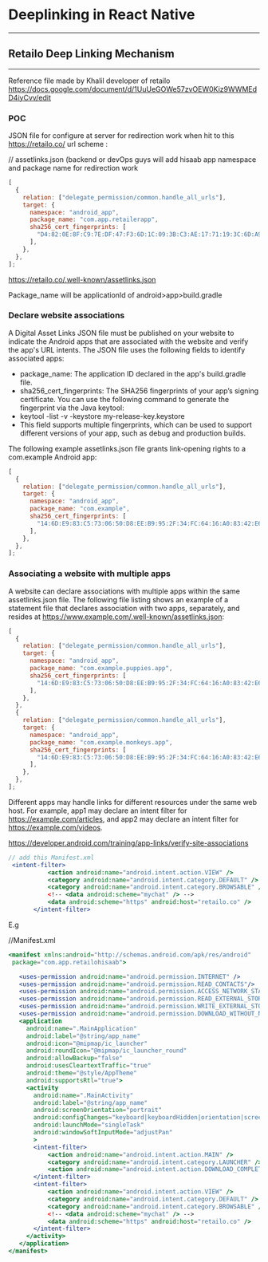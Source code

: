 # Deeplinking in React Native

---

## Retailo Deep Linking Mechanism

---

Reference file made by Khalil developer of retailo
https://docs.google.com/document/d/1UuUeGOWe57zvOEW0Kiz9WWMEdD4iyCvv/edit

### POC

JSON file for configure at server for redirection work when hit to this https://retailo.co/ url scheme :

// assetlinks.json (backend or devOps guys will add hisaab app namespace and package name for redirection work

```jsx showLineNumbers
[
  {
    relation: ["delegate_permission/common.handle_all_urls"],
    target: {
      namespace: "android_app",
      package_name: "com.app.retailerapp",
      sha256_cert_fingerprints: [
        "D4:82:0E:8F:C9:7E:DF:47:F3:6D:1C:09:3B:C3:AE:17:71:19:3C:6D:A9:D9:CD:52:CE:6F:12:94:D9:FC:62:0D",
      ],
    },
  },
];
```

https://retailo.co/.well-known/assetlinks.json

Package_name will be applicationId of android>app>build.gradle

### Declare website associations

A Digital Asset Links JSON file must be published on your website to indicate the Android apps that are associated with the website and verify the app's URL intents. The JSON file uses the following fields to identify associated apps:

- package_name: The application ID declared in the app's build.gradle file.
- sha256_cert_fingerprints: The SHA256 fingerprints of your app’s signing certificate. You can use the following command to generate the fingerprint via the Java keytool:
- keytool -list -v -keystore my-release-key.keystore
- This field supports multiple fingerprints, which can be used to support different versions of your app, such as debug and production builds.

The following example assetlinks.json file grants link-opening rights to a com.example Android app:

```jsx showLineNumbers
[
  {
    relation: ["delegate_permission/common.handle_all_urls"],
    target: {
      namespace: "android_app",
      package_name: "com.example",
      sha256_cert_fingerprints: [
        "14:6D:E9:83:C5:73:06:50:D8:EE:B9:95:2F:34:FC:64:16:A0:83:42:E6:1D:BE:A8:8A:04:96:B2:3F:CF:44:E5",
      ],
    },
  },
];
```

### Associating a website with multiple apps

A website can declare associations with multiple apps within the same assetlinks.json file. The following file listing shows an example of a statement file that declares association with two apps, separately, and resides at https://www.example.com/.well-known/assetlinks.json:

```jsx showLineNumbers
[
  {
    relation: ["delegate_permission/common.handle_all_urls"],
    target: {
      namespace: "android_app",
      package_name: "com.example.puppies.app",
      sha256_cert_fingerprints: [
        "14:6D:E9:83:C5:73:06:50:D8:EE:B9:95:2F:34:FC:64:16:A0:83:42:E6:1D:BE:A8:8A:04:96:B2:3F:CF:44:E5",
      ],
    },
  },
  {
    relation: ["delegate_permission/common.handle_all_urls"],
    target: {
      namespace: "android_app",
      package_name: "com.example.monkeys.app",
      sha256_cert_fingerprints: [
        "14:6D:E9:83:C5:73:06:50:D8:EE:B9:95:2F:34:FC:64:16:A0:83:42:E6:1D:BE:A8:8A:04:96:B2:3F:CF:44:E5",
      ],
    },
  },
];
```

Different apps may handle links for different resources under the same web host. For example, app1 may declare an intent filter for https://example.com/articles, and app2 may declare an intent filter for https://example.com/videos.

https://developer.android.com/training/app-links/verify-site-associations

```jsx showLineNumbers
// add this Manifest.xml
 <intent-filter>
           <action android:name="android.intent.action.VIEW" />
           <category android:name="android.intent.category.DEFAULT" />
           <category android:name="android.intent.category.BROWSABLE" />
           <!-- <data android:scheme="mychat" /> -->
           <data android:scheme="https" android:host="retailo.co" />
       </intent-filter>
```

E.g

//Manifest.xml

```jsx showLineNumbers
<manifest xmlns:android="http://schemas.android.com/apk/res/android"
 package="com.app.retailohisaab">

   <uses-permission android:name="android.permission.INTERNET" />
   <uses-permission android:name="android.permission.READ_CONTACTS"/>
   <uses-permission android:name="android.permission.ACCESS_NETWORK_STATE" />
   <uses-permission android:name="android.permission.READ_EXTERNAL_STORAGE" />
   <uses-permission android:name="android.permission.WRITE_EXTERNAL_STORAGE" />
   <uses-permission android:name="android.permission.DOWNLOAD_WITHOUT_NOTIFICATION" />
   <application
     android:name=".MainApplication"
     android:label="@string/app_name"
     android:icon="@mipmap/ic_launcher"
     android:roundIcon="@mipmap/ic_launcher_round"
     android:allowBackup="false"
     android:usesCleartextTraffic="true"
     android:theme="@style/AppTheme"
     android:supportsRtl="true">
     <activity
       android:name=".MainActivity"
       android:label="@string/app_name"
       android:screenOrientation="portrait"
       android:configChanges="keyboard|keyboardHidden|orientation|screenSize|uiMode"
       android:launchMode="singleTask"
       android:windowSoftInputMode="adjustPan"
       >
       <intent-filter>
           <action android:name="android.intent.action.MAIN" />
           <category android:name="android.intent.category.LAUNCHER" />
           <action android:name="android.intent.action.DOWNLOAD_COMPLETE"/>
       </intent-filter>
       <intent-filter>
           <action android:name="android.intent.action.VIEW" />
           <category android:name="android.intent.category.DEFAULT" />
           <category android:name="android.intent.category.BROWSABLE" />
           <!-- <data android:scheme="mychat" /> -->
           <data android:scheme="https" android:host="retailo.co" />
       </intent-filter>
     </activity>
   </application>
</manifest>
```

